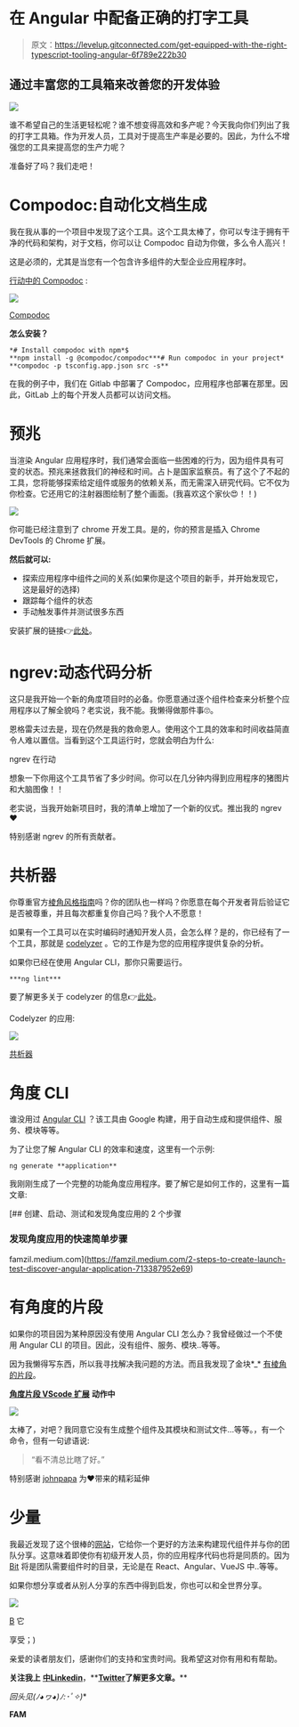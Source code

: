 # 在 Angular 中配备正确的打字工具

> 原文：<https://levelup.gitconnected.com/get-equipped-with-the-right-typescript-tooling-angular-6f789e222b30>

## 通过丰富您的工具箱来改善您的开发体验

![](img/97c314edc9f6c48bb37b9c0bb3bff6e7.png)

谁不希望自己的生活更轻松呢？谁不想变得高效和多产呢？今天我向你们列出了我的打字工具箱。作为开发人员，工具对于提高生产率是必要的。因此，为什么不增强您的工具来提高您的生产力呢？

准备好了吗？我们走吧！

# Compodoc:自动化文档生成

我在我从事的一个项目中发现了这个工具。这个工具太棒了，你可以专注于拥有干净的代码和架构，对于文档，你可以让 Compodoc 自动为你做，多么令人高兴！

这是必须的，尤其是当您有一个包含许多组件的大型企业应用程序时。

[行动中的 Compodoc](https://compodoc.app/) :

![](img/c79955833c283329890d672bc67b2488.png)

[Compodoc](https://compodoc.app/)

**怎么安装？**

```
*# Install compodoc with npm*$ 
**npm install -g @compodoc/compodoc***# Run compodoc in your project* 
**compodoc -p tsconfig.app.json src -s**
```

在我的例子中，我们在 Gitlab 中部署了 Compodoc，应用程序也部署在那里。因此，GitLab 上的每个开发人员都可以访问文档。

# 预兆

当渲染 Angular 应用程序时，我们通常会面临一些困难的行为，因为组件具有可变的状态。预兆来拯救我们的神经和时间。占卜是国家监察员。有了这个了不起的工具，您将能够探索给定组件或服务的依赖关系，而无需深入研究代码。它不仅为你检查。它还用它的注射器图绘制了整个画面。(我喜欢这个家伙😍！！)

![](img/b5d89f49ef87180efa00a7ce1f5cafae.png)

你可能已经注意到了 chrome 开发工具。是的，你的预言是插入 Chrome DevTools 的 Chrome 扩展。

**然后就可以:**

*   探索应用程序中组件之间的关系(如果你是这个项目的新手，并开始发现它，这是最好的选择)
*   跟踪每个组件的状态
*   手动触发事件并测试很多东西

安装扩展的链接👉[此处](https://chrome.google.com/webstore/detail/augury/elgalmkoelokbchhkhacckoklkejnhcd)。

# ngrev:动态代码分析

这只是我开始一个新的角度项目时的必备。你愿意通过逐个组件检查来分析整个应用程序以了解全貌吗？老实说，我不能。我懒得做那件事🙄。

恩格雷夫过去是，现在仍然是我的救命恩人。使用这个工具的效率和时间收益简直令人难以置信。当看到这个工具运行时，您就会明白为什么:

ngrev 在行动

想象一下你用这个工具节省了多少时间。你可以在几分钟内得到应用程序的猪图片和大脑图像！！

老实说，当我开始新项目时，我的清单上增加了一个新的仪式。推出我的 ngrev ❤

特别感谢 ngrev 的所有贡献者。

# 共析器

你尊重官方[棱角风格指南](https://angular.io/styleguide)吗？你的团队也一样吗？你愿意在每个开发者背后验证它是否被尊重，并且每次都重复你自己吗？我个人不愿意！

如果有一个工具可以在实时编码时通知开发人员，会怎么样？是的，你已经有了一个工具，那就是 [codelyzer](https://github.com/mgechev/codelyzer) 。它的工作是为您的应用程序提供复杂的分析。

如果你已经在使用 Angular CLI，那你只需要运行。

```
***ng lint***
```

要了解更多关于 codelyzer 的信息👉[此处](https://github.com/mgechev/codelyzer#how-to-use)。

Codelyzer 的应用:

![](img/7c866798eb3781cbfc0371915cc2e7c8.png)

[共析器](https://www.npmjs.com/package/codelyzer)

# 角度 CLI

谁没用过 [Angular CLI](https://github.com/angular/angular-cli) ？该工具由 Google 构建，用于自动生成和提供组件、服务、模块等等。

为了让您了解 Angular CLI 的效率和速度，这里有一个示例:

```
ng generate **application**
```

我刚刚生成了一个完整的功能角度应用程序。要了解它是如何工作的，这里有一篇文章:

[](https://famzil.medium.com/2-steps-to-create-launch-test-discover-angular-application-713387952e69) [## 创建、启动、测试和发现角度应用的 2 个步骤

### 发现角度应用的快速简单步骤

famzil.medium.com](https://famzil.medium.com/2-steps-to-create-launch-test-discover-angular-application-713387952e69) 

# 有角度的片段

如果你的项目因为某种原因没有使用 Angular CLI 怎么办？我曾经做过一个不使用 Angular CLI 的项目。因此，没有组件、服务、模块..等等。

因为我懒得写东西，所以我寻找解决我问题的方法。而且我发现了金块*_* [有棱角的片段](https://github.com/johnpapa/vscode-angular-snippets)。

[**角度片段 VScode 扩展**](https://marketplace.visualstudio.com/items?itemName=johnpapa.Angular2) **动作中**

![](img/3852fcc38e60cc9b75a76f1950a8ca6b.png)

太棒了，对吧？我同意它没有生成整个组件及其模块和测试文件…等等。，有一个命令，但有一句谚语说:

> “看不清总比瞎了好。”

特别感谢 [johnpapa](https://github.com/johnpapa/vscode-angular-snippets/commits?author=johnpapa) 为❤带来的精彩延伸

# 少量

我最近发现了这个很棒的[网站](https://bit.dev/)，它给你一个更好的方法来构建现代组件并与你的团队分享。这意味着即使你有初级开发人员，你的应用程序代码也将是同质的。因为 [Bit](https://bit.dev/) 将是团队需要组件时的目录，无论是在 React、Angular、VueJS 中..等等。

如果你想分享或者从别人分享的东西中得到启发，你也可以和全世界分享。

![](img/a0fad7cc348a7011d3bbb5c7e5191f14.png)

[B](https://bit.dev/) 它

享受；)

亲爱的读者朋友们，感谢你们的支持和宝贵时间。我希望这对你有用和有帮助。

**关注我上** [**中**](https://medium.com/@famzil/)**[**Linkedin**](https://www.linkedin.com/in/fatima-amzil-9031ba95/)**，**[**Twitter**](https://twitter.com/FatimaAMZIL9)**了解更多文章。****

**回头见(ﾉ◕ヮ◕)ﾉ*:･ﾟ✧)**

****FAM****